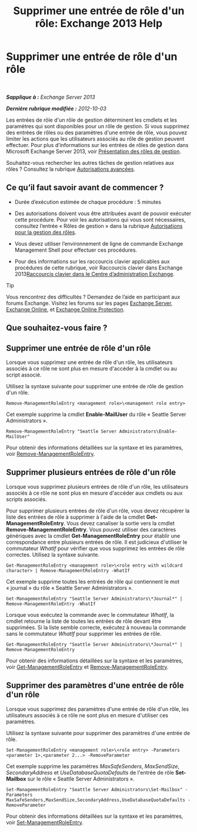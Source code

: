 ﻿---
title: "Supprimer une entrée de rôle d'un rôle: Exchange 2013 Help"
TOCTitle: Supprimer une entrée de rôle d'un rôle
ms:assetid: 4736367a-750f-44d3-8a20-5149bd35e9ff
ms:mtpsurl: https://technet.microsoft.com/fr-fr/library/Dd297947(v=EXCHG.150)
ms:contentKeyID: 50478061
ms.date: 05/23/2018
mtps_version: v=EXCHG.150
ms.translationtype: MT
---

# Supprimer une entrée de rôle d'un rôle

 

_**Sapplique à :** Exchange Server 2013_

_**Dernière rubrique modifiée :** 2012-10-03_

Les entrées de rôle d'un rôle de gestion déterminent les cmdlets et les paramètres qui sont disponibles pour un rôle de gestion. Si vous supprimez des entrées de rôles ou des paramètres d'une entrée de rôle, vous pouvez limiter les actions que les utilisateurs associés au rôle de gestion peuvent effectuer. Pour plus d’informations sur les entrées de rôles de gestion dans Microsoft Exchange Server 2013, voir [Présentation des rôles de gestion](understanding-management-roles-exchange-2013-help.md).

Souhaitez-vous rechercher les autres tâches de gestion relatives aux rôles ? Consultez la rubrique [Autorisations avancées](advanced-permissions-exchange-2013-help.md).

## Ce qu’il faut savoir avant de commencer ?

  - Durée d’exécution estimée de chaque procédure : 5 minutes

  - Des autorisations doivent vous être attribuées avant de pouvoir exécuter cette procédure. Pour voir les autorisations qui vous sont nécessaires, consultez l’entrée « Rôles de gestion » dans la rubrique [Autorisations pour la gestion des rôles](role-management-permissions-exchange-2013-help.md).

  - Vous devez utiliser l’environnement de ligne de commande Exchange Management Shell pour effectuer ces procédures.

  - Pour des informations sur les raccourcis clavier applicables aux procédures de cette rubrique, voir Raccourcis clavier dans Exchange 2013[Raccourcis clavier dans le Centre d’administration Exchange](keyboard-shortcuts-in-the-exchange-admin-center-exchange-online-protection-help.md).

> [!TIP]
> Vous rencontrez des difficultés ? Demandez de l’aide en participant aux forums Exchange. Visitez les forums sur les pages <a href="https://go.microsoft.com/fwlink/p/?linkid=60612">Exchange Server</a>, <a href="https://go.microsoft.com/fwlink/p/?linkid=267542">Exchange Online</a>, et <a href="https://go.microsoft.com/fwlink/p/?linkid=285351">Exchange Online Protection</a>.


## Que souhaitez-vous faire ?

## Supprimer une entrée de rôle d'un rôle

Lorsque vous supprimez une entrée de rôle d'un rôle, les utilisateurs associés à ce rôle ne sont plus en mesure d'accéder à la cmdlet ou au script associé.

Utilisez la syntaxe suivante pour supprimer une entrée de rôle de gestion d'un rôle.

    Remove-ManagementRoleEntry <management role>\<management role entry>

Cet exemple supprime la cmdlet **Enable-MailUser** du rôle « Seattle Server Administrators ».

    Remove-ManagementRoleEntry "Seattle Server Administrators\Enable-MailUser"

Pour obtenir des informations détaillées sur la syntaxe et les paramètres, voir [Remove-ManagementRoleEntry](https://technet.microsoft.com/fr-fr/library/dd351187\(v=exchg.150\)).

## Supprimer plusieurs entrées de rôle d'un rôle

Lorsque vous supprimez plusieurs entrées de rôle d'un rôle, les utilisateurs associés à ce rôle ne sont plus en mesure d'accéder aux cmdlets ou aux scripts associés.

Pour supprimer plusieurs entrées de rôle d'un rôle, vous devez récupérer la liste des entrées de rôle à supprimer à l'aide de la cmdlet **Get-ManagementRoleEntry**. Vous devez canaliser la sortie vers la cmdlet **Remove-ManagementRoleEntry**. Vous pouvez utiliser des caractères génériques avec la cmdlet **Get-ManagementRoleEntry** pour établir une correspondance entre plusieurs entrées de rôle. Il est judicieux d'utiliser le commutateur *WhatIf* pour vérifier que vous supprimez les entrées de rôle correctes. Utilisez la syntaxe suivante.

    Get-ManagementRoleEntry <management role>\<role entry with wildcard character> | Remove-ManagementRoleEntry -WhatIf

Cet exemple supprime toutes les entrées de rôle qui contiennent le mot « journal » du rôle « Seattle Server Administrators ».

    Get-ManagementRoleEntry "Seattle Server Administrators\*Journal*" | Remove-ManagementRoleEntry -WhatIf

Lorsque vous exécutez la commande avec le commutateur *WhatIf*, la cmdlet retourne la liste de toutes les entrées de rôle devant être supprimées. Si la liste semble correcte, exécutez à nouveau la commande sans le commutateur *WhatIf* pour supprimer les entrées de rôle.

    Get-ManagementRoleEntry "Seattle Server Administrators\*Journal*" | Remove-ManagementRoleEntry

Pour obtenir des informations détaillées sur la syntaxe et les paramètres, voir [Get-ManagementRoleEntry](https://technet.microsoft.com/fr-fr/library/dd335210\(v=exchg.150\)) et [Remove-ManagementRoleEntry](https://technet.microsoft.com/fr-fr/library/dd351187\(v=exchg.150\)).

## Supprimer des paramètres d'une entrée de rôle d'un rôle

Lorsque vous supprimez des paramètres d'une entrée de rôle d'un rôle, les utilisateurs associés à ce rôle ne sont plus en mesure d'utiliser ces paramètres.

Utilisez la syntaxe suivante pour supprimer des paramètres d'une entrée de rôle.

    Set-ManagementRoleEntry <management role>\<role entry> -Parameters <parameter 1>,<parameter 2...> -RemoveParameter

Cet exemple supprime les paramètres *MaxSafeSenders*, *MaxSendSize*, *SecondaryAddress* et *UseDatabaseQuotaDefaults* de l'entrée de rôle **Set-Mailbox** sur le rôle « Seattle Server Administrators ».

    Set-ManagementRoleEntry "Seattle Server Administrators\Set-Mailbox" -Parameters MaxSafeSenders,MaxSendSize,SecondaryAddress,UseDatabaseQuotaDefaults -RemoveParameter

Pour obtenir des informations détaillées sur la syntaxe et les paramètres, voir [Set-ManagementRoleEntry](https://technet.microsoft.com/fr-fr/library/dd351162\(v=exchg.150\)).

